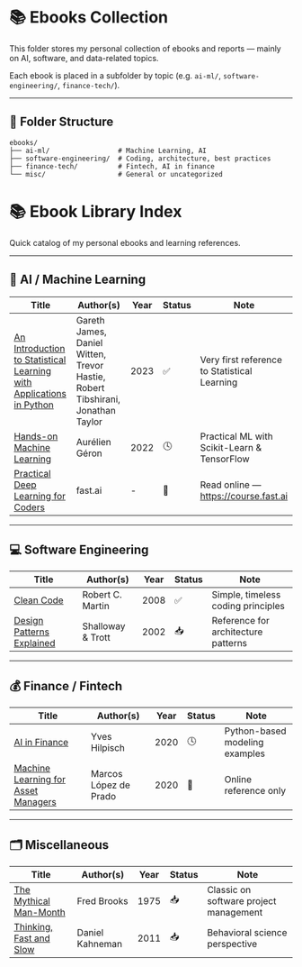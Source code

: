 # 📚 Ebooks Collection

This folder stores my personal collection of ebooks and reports — mainly on AI, software, and data-related topics.

Each ebook is placed in a subfolder by topic (e.g. `ai-ml/`, `software-engineering/`, `finance-tech/`).

---

## 📁 Folder Structure
```text
ebooks/
├── ai-ml/                 # Machine Learning, AI
├── software-engineering/  # Coding, architecture, best practices
├── finance-tech/          # Fintech, AI in finance
└── misc/                  # General or uncategorized
```

# 📚 Ebook Library Index

Quick catalog of my personal ebooks and learning references.

---

## 🧠 AI / Machine Learning
| Title | Author(s) | Year | Status | Note |
|--------|------------|------|--------|------|
| [An Introduction to Statistical Learning with Applications in Python](ai-ml/An-Introduction-to-Statistical-Learning-with-Applications-in-Python.pdf) | Gareth James, Daniel Witten, Trevor Hastie, Robert Tibshirani, Jonathan Taylor | 2023 | ✅ | Very first reference to Statistical Learning |
| [Hands-on Machine Learning](ai-ml/HandsOnML-Geron.pdf) | Aurélien Géron | 2022 | 🕓 | Practical ML with Scikit-Learn & TensorFlow |
| [Practical Deep Learning for Coders](ai-ml/link-fastai.md) | fast.ai | - | 📎 | Read online — https://course.fast.ai |

---

## 💻 Software Engineering
| Title | Author(s) | Year | Status | Note |
|--------|------------|------|--------|------|
| [Clean Code](software-engineering/CleanCode.pdf) | Robert C. Martin | 2008 | ✅ | Simple, timeless coding principles |
| [Design Patterns Explained](software-engineering/DesignPatterns.pdf) | Shalloway & Trott | 2002 | 📥 | Reference for architecture patterns |

---

## 💰 Finance / Fintech
| Title | Author(s) | Year | Status | Note |
|--------|------------|------|--------|------|
| [AI in Finance](finance-tech/AI-in-Finance.pdf) | Yves Hilpisch | 2020 | 🕓 | Python-based modeling examples |
| [Machine Learning for Asset Managers](finance-tech/link-machine-learning-for-asset-managers.md) | Marcos López de Prado | 2020 | 📎 | Online reference only |

---

## 🗂️ Miscellaneous
| Title | Author(s) | Year | Status | Note |
|--------|------------|------|--------|------|
| [The Mythical Man-Month](misc/) | Fred Brooks | 1975 | 📥 | Classic on software project management |
| [Thinking, Fast and Slow](misc/) | Daniel Kahneman | 2011 | 📥 | Behavioral science perspective |